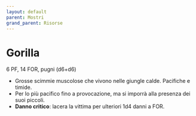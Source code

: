 ```yaml
---
layout: default
parent: Mostri
grand_parent: Risorse
---
```


# Gorilla

6 PF, 14 FOR, pugni (d6+d6)

- Grosse scimmie muscolose che vivono nelle giungle calde. Pacifiche e timide.
- Per lo più pacifico fino a provocazione, ma si imporrà alla presenza dei suoi piccoli.
- **Danno critico**: lacera la vittima per ulteriori 1d4 danni a FOR.